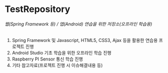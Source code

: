 # TestRepository
###### 웹(Spring Framework 등) / 앱(Android) 연습을 위한 저장소(오프라인 학습용)


1. Spring Framework 및 Javascript, HTML5, CSS3, Ajax 등을 활용한 연습용 프로젝트 진행
2. Android Studio 기초 학습을 위한 오프라인 학습 진행
3. Raspberry PI Sensor 통신 학습 진행
4. 기타 참고자료(프로젝트 진행 시 이슈해결내용 등)
